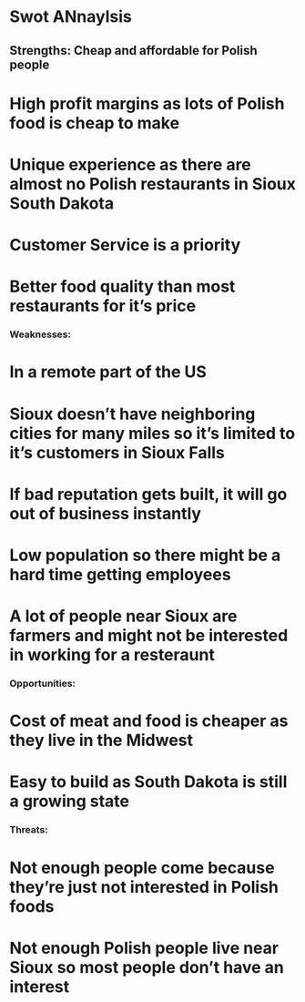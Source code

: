 # Swot ANnaylsis
## Strengths:  Cheap and affordable for Polish people
# High profit margins as lots of Polish food is cheap to make
# Unique experience as there are almost no Polish restaurants in Sioux South Dakota
# Customer Service is a priority
# Better food quality than most restaurants for it’s price


### Weaknesses: 
# In a remote part of the US
# Sioux doesn’t have neighboring cities for many miles so it’s limited to it’s customers in Sioux Falls
# If bad reputation gets built, it will go out of business instantly
# Low population so there might be a hard time getting employees
# A lot of people near Sioux are farmers and might not be interested in working for a resteraunt


### Opportunities:  
# Cost of meat and food is cheaper as they live in the Midwest
# Easy to build as South Dakota is still a growing state


### Threats: 
# Not enough people come because they’re just not interested in Polish foods
# Not enough Polish people live near Sioux so most people don’t have an interest 


